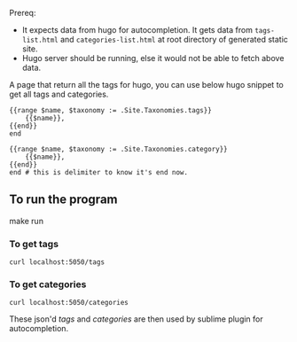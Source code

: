 Prereq:
* It expects data from hugo for autocompletion. It gets data from `tags-list.html` and `categories-list.html` at root directory of generated static site.
* Hugo server should be running, else it would not be able to fetch above data.


A page that return all the tags for hugo, you can use below hugo snippet to get all tags and categories. 
```
{{range $name, $taxonomy := .Site.Taxonomies.tags}}
	{{$name}},
{{end}}
end
```
```
{{range $name, $taxonomy := .Site.Taxonomies.category}}
	{{$name}},
{{end}}
end # this is delimiter to know it's end now.
```


## To run the program
make run


### To get tags
`curl localhost:5050/tags`

### To get categories
`curl localhost:5050/categories`


These json'd *tags* and *categories* are then used by sublime plugin for autocompletion.

